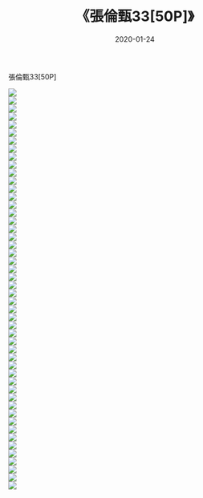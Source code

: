 ﻿---
layout: post
title:  《張倫甄33[50P]》
date:   2020-01-24
img: http://pic.660000.xyz/1:/唯美/2020/張倫甄33[50P]/000.jpg
categories: [美女, 清纯, 唯美]
---

張倫甄33[50P]

  ![](http://pic.660000.xyz/1:/唯美/2020/張倫甄33[50P]/001.jpg) <br> ![](http://pic.660000.xyz/1:/唯美/2020/張倫甄33[50P]/002.jpg) <br> ![](http://pic.660000.xyz/1:/唯美/2020/張倫甄33[50P]/003.jpg) <br> ![](http://pic.660000.xyz/1:/唯美/2020/張倫甄33[50P]/004.jpg) <br> ![](http://pic.660000.xyz/1:/唯美/2020/張倫甄33[50P]/005.jpg) <br> ![](http://pic.660000.xyz/1:/唯美/2020/張倫甄33[50P]/006.jpg) <br> ![](http://pic.660000.xyz/1:/唯美/2020/張倫甄33[50P]/007.jpg) <br> ![](http://pic.660000.xyz/1:/唯美/2020/張倫甄33[50P]/008.jpg) <br> ![](http://pic.660000.xyz/1:/唯美/2020/張倫甄33[50P]/009.jpg) <br> ![](http://pic.660000.xyz/1:/唯美/2020/張倫甄33[50P]/010.jpg) <br> ![](http://pic.660000.xyz/1:/唯美/2020/張倫甄33[50P]/011.jpg) <br> ![](http://pic.660000.xyz/1:/唯美/2020/張倫甄33[50P]/012.jpg) <br> ![](http://pic.660000.xyz/1:/唯美/2020/張倫甄33[50P]/013.jpg) <br> ![](http://pic.660000.xyz/1:/唯美/2020/張倫甄33[50P]/014.jpg) <br> ![](http://pic.660000.xyz/1:/唯美/2020/張倫甄33[50P]/015.jpg) <br> ![](http://pic.660000.xyz/1:/唯美/2020/張倫甄33[50P]/016.jpg) <br> ![](http://pic.660000.xyz/1:/唯美/2020/張倫甄33[50P]/017.jpg) <br> ![](http://pic.660000.xyz/1:/唯美/2020/張倫甄33[50P]/018.jpg) <br> ![](http://pic.660000.xyz/1:/唯美/2020/張倫甄33[50P]/019.jpg) <br> ![](http://pic.660000.xyz/1:/唯美/2020/張倫甄33[50P]/020.jpg) <br> ![](http://pic.660000.xyz/1:/唯美/2020/張倫甄33[50P]/021.jpg) <br> ![](http://pic.660000.xyz/1:/唯美/2020/張倫甄33[50P]/022.jpg) <br> ![](http://pic.660000.xyz/1:/唯美/2020/張倫甄33[50P]/023.jpg) <br> ![](http://pic.660000.xyz/1:/唯美/2020/張倫甄33[50P]/024.jpg) <br> ![](http://pic.660000.xyz/1:/唯美/2020/張倫甄33[50P]/025.jpg) <br> ![](http://pic.660000.xyz/1:/唯美/2020/張倫甄33[50P]/026.jpg) <br> ![](http://pic.660000.xyz/1:/唯美/2020/張倫甄33[50P]/027.jpg) <br> ![](http://pic.660000.xyz/1:/唯美/2020/張倫甄33[50P]/028.jpg) <br> ![](http://pic.660000.xyz/1:/唯美/2020/張倫甄33[50P]/029.jpg) <br> ![](http://pic.660000.xyz/1:/唯美/2020/張倫甄33[50P]/030.jpg) <br> ![](http://pic.660000.xyz/1:/唯美/2020/張倫甄33[50P]/031.jpg) <br> ![](http://pic.660000.xyz/1:/唯美/2020/張倫甄33[50P]/032.jpg) <br> ![](http://pic.660000.xyz/1:/唯美/2020/張倫甄33[50P]/033.jpg) <br> ![](http://pic.660000.xyz/1:/唯美/2020/張倫甄33[50P]/034.jpg) <br> ![](http://pic.660000.xyz/1:/唯美/2020/張倫甄33[50P]/035.jpg) <br> ![](http://pic.660000.xyz/1:/唯美/2020/張倫甄33[50P]/036.jpg) <br> ![](http://pic.660000.xyz/1:/唯美/2020/張倫甄33[50P]/037.jpg) <br> ![](http://pic.660000.xyz/1:/唯美/2020/張倫甄33[50P]/038.jpg) <br> ![](http://pic.660000.xyz/1:/唯美/2020/張倫甄33[50P]/039.jpg) <br> ![](http://pic.660000.xyz/1:/唯美/2020/張倫甄33[50P]/040.jpg) <br> ![](http://pic.660000.xyz/1:/唯美/2020/張倫甄33[50P]/041.jpg) <br> ![](http://pic.660000.xyz/1:/唯美/2020/張倫甄33[50P]/042.jpg) <br> ![](http://pic.660000.xyz/1:/唯美/2020/張倫甄33[50P]/043.jpg) <br> ![](http://pic.660000.xyz/1:/唯美/2020/張倫甄33[50P]/044.jpg) <br> ![](http://pic.660000.xyz/1:/唯美/2020/張倫甄33[50P]/045.jpg) <br> ![](http://pic.660000.xyz/1:/唯美/2020/張倫甄33[50P]/046.jpg) <br> ![](http://pic.660000.xyz/1:/唯美/2020/張倫甄33[50P]/047.jpg) <br> ![](http://pic.660000.xyz/1:/唯美/2020/張倫甄33[50P]/048.jpg) <br> ![](http://pic.660000.xyz/1:/唯美/2020/張倫甄33[50P]/049.jpg) <br> ![](http://pic.660000.xyz/1:/唯美/2020/張倫甄33[50P]/050.jpg) <br>